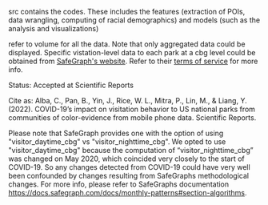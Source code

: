 src contains the codes. 
These includes the features (extraction of POIs, data wrangling, computing of racial demographics) and models (such as the analysis and visualizations)

refer to volume for all the data. Note that only aggregated data could be displayed. Specific vistation-level data to each park at a cbg level could be obtained from [SafeGraph's website](https://shop.safegraph.com/). Refer to their [terms of service](https://shop.safegraph.com/terms-of-service/) for more info. 

Status: Accepted at Scientific Reports


Cite as: Alba, C., Pan, B., Yin, J., Rice, W. L., Mitra, P., Lin, M., & Liang, Y. (2022). COVID-19’s impact on visitation behavior to US national parks from communities of color-evidence from mobile phone data. Scientific Reports. 




Please note that SafeGraph provides one with the option of using "visitor_daytime_cbg" vs "visitor_nighttime_cbg". We opted to use "visitor_daytime_cbg" because the computation of “visitor_nighttime_cbg” was changed on May 2020, which coincided very closely to the start of COVID-19. So any changes detected from COVID-19 could have very well been confounded by changes resulting from SafeGraphs methodological changes. For more info, please refer to SafeGraphs documentation https://docs.safegraph.com/docs/monthly-patterns#section-algorithms. 
